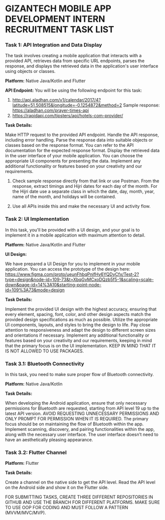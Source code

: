 # GIZANTECH MOBILE APP DEVELOPMENT INTERN RECRUITMENT TASK LIST

### Task 1: API Integration and Data Display
The task involves creating a mobile application that interacts with a provided API, retrieves data from specific URL endpoints, parses the response, and displays the retrieved data in the application's user interface using objects or classes. 

**Platform:** Native Java/Kotlin and Flutter

**API Endpoint:** You will be using the following endpoint for this task: 
1.	http://api.aladhan.com/v1/calendar/2017/4?latitude=51.508515&longitude=-0.1254872&method=2 
Sample response: https://aladhan.com/prayer-times-api 
2.	https://rapidapi.com/tipsters/api/hotels-com-provider/

**Task Details:**

Make HTTP request to the provided API endpoint. Handle the API response, including error handling. Parse the response data into suitable objects or classes based on the response format. You can refer to the API documentation for the expected response format. Display the retrieved data in the user interface of your mobile application. You can choose the appropriate UI components for presenting the data. Implement any additional functionality or features based on your creativity and our requirements.
1.	Check sample response directly from that link or use Postman. From the response, extract timings and Hijri dates for each day of the month. For the Hijri date use a separate class in which the date, day, month, year, name of the month, and holidays will be contained. 

2.	Use all APIs inside this and make the necessary UI and activity flow.

### Task 2: UI Implementation
In this task, you'll be provided with a UI design, and your goal is to implement it in a mobile application with maximum attention to detail.

**Platform:** Native Java/Kotlin and Flutter

**UI Design:**

We have prepared a UI Design for you to implement in your mobile application. You can access the prototype of the design here: https://www.figma.com/proto/ueunFhbqPnifHv6YQDyCfx/Test-2?type=design&node-id=109-73&t=XbqGvMCxoDQzb5f5-1&scaling=scale-down&page-id=14%3A10&starting-point-node-id=109%3A73&mode=design

**Task Details:**

Implement the provided UI design with the highest accuracy, ensuring that every element, spacing, font, color, and other design aspects match the provided design specifications as much as possible. Utilize the appropriate UI components, layouts, and styles to bring the design to life. Pay close attention to responsiveness and adapt the design to different screen sizes and orientations if necessary. Implement any additional functionality or features based on your creativity and our requirements, keeping in mind that the primary focus is on the UI implementation. KEEP IN MIND THAT IT IS NOT ALLOWED TO USE PACKAGES.


### Task 3.1: Bluetooth Connectivity
In this task, you need to make sure proper flow of Bluetooth connectivity. 

**Platform:** Native Java/Kotlin

**Task Details:**

When developing the Android application, ensure that only necessary permissions for Bluetooth are requested, starting from API level 19 up to the latest API version. AVOID REQUESTING UNNECESSARY PERMISSIONS AND ONLY PROMPT FOR PERMISSION WHEN IT IS REQUIRED. The primary focus should be on maintaining the flow of Bluetooth within the app. Implement scanning, discovery, and pairing functionalities within the app, along with the necessary user interface. The user interface doesn’t need to have an aesthetically pleasing appearance.

### Task 3.2: Flutter Channel

**Platform:** Flutter

**Task Details:**

Create a channel on the native side to get the API level. Read the API level on the Android side and show it on the Flutter side.


FOR SUBMITTING TASKS, CREATE THREE DIFFERENT REPOSITORIES IN GITHUB AND USE THE BRANCH FOR DIFFERENT PLATFORMS. MAKE SURE TO USE OOP FOR CODING AND MUST FOLLOW A PATTERN (MVVM/MVC/MVP).
